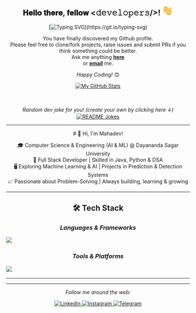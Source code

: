 



<div align="center">
<h2> 𝐇𝐞𝐥𝐥𝐨 𝐭𝐡𝐞𝐫𝐞, 𝐟𝐞𝐥𝐥𝐨𝐰 <𝚍𝚎𝚟𝚎𝚕𝚘𝚙𝚎𝚛𝚜/>! <img src="https://github.com/ABSphreak/ABSphreak/blob/master/gifs/Hi.gif" width="30"></h2>
</div>
<div align="center">
  
[![Typing SVG](https://readme-typing-svg.herokuapp.com?size=20&duration=4000&color=00FF00&center=true&vCenter=true&lines=Hi%2C+I'm+Mahadev+Jagtap;Welcome+to+my+GitHub+Profile!)](https://git.io/typing-svg)

</div>
<div align="center">

You have finally discovered my Github profile. <br>
Please feel free to clone/fork projects, raise issues and submit PRs if you think something could be better. <br>
Ask me anything <a href="https://github.com/MahadevJagtap/MahadevJagtap/issues/new"><b>here</b></a><br>
or <a href="mailto:mmjagtap007@outlook.com"><b>email</b></a> me.

<i>Happy Coding!</i> 😊

</div>

<div align="center">

[![My GitHub Stats](https://github-readme-stats.vercel.app/api?username=MahadevJagtap&include_all_commits=true&count_private=true&show_icons=true&cache_seconds=1800&line_height=20&title_color=7A7ADB&icon_color=2234AE&text_color=D3D3D3&bg_color=0,000000,130F40)](https://github.com/MahadevJagtap)


</br>
</br>
<i>Random dev joke for you! (create your own by clicking here ↓)</i><br>
<a href="https://readme-jokes.vercel.app"><img align="center" src="https://readme-jokes.vercel.app/api?bgColor=%23073b4c&textColor=%2306d6a0&aColor=%2306d6a0&borderColor=%2306d6a0" alt="README Jokes"></a>

---


<div align="center">
# 👋 Hi, I'm Mahadev!


🎓 Computer Science & Engineering (AI & ML) @ Dayananda Sagar University<br>
🚀 Full Stack Developer | Skilled in Java, Python & DSA<br>
🖥️ Exploring Machine Learning & AI | Projects in Prediction & Detection Systems<br>
📈 Passionate about Problem-Solving | Always building, learning & growing
</div>

---

## 🛠 Tech Stack

### *Languages & Frameworks*
<p align="left">
  <img src="https://skillicons.dev/icons?i=react,js,ts,html,css,tailwind,nodejs,express,django,mongodb,postgres,python,jwt" height="40"/>
</p>

### *Tools & Platforms*
<p align="left">
  <img src="https://skillicons.dev/icons?i=git,github,docker,postman,vscode,aws" height="40"/>
</p>

---


---
<i>Follow me around the web:</i><br>


<a href="https://www.linkedin.com/in/mahadev-jagtap-b3a651263/" target="_blank">
  <img src="https://img.shields.io/badge/LinkedIn-%230077B5.svg?&style=flat-square&logo=linkedin&logoColor=white" alt="LinkedIn">
</a>
<a href="https://www.instagram.com/imahadxv" target="_blank">
  <img src="https://img.shields.io/badge/Instagram-%23E4405F.svg?&style=flat-square&logo=instagram&logoColor=white" alt="Instagram">
</a>
<a href="https://t.me/ENG22AM0031" target="_blank">
  <img src="https://img.shields.io/badge/Telegram-2CA5E0?style=flat-square&logo=telegram&logoColor=white" alt="Telegram">
</a>


</div>





